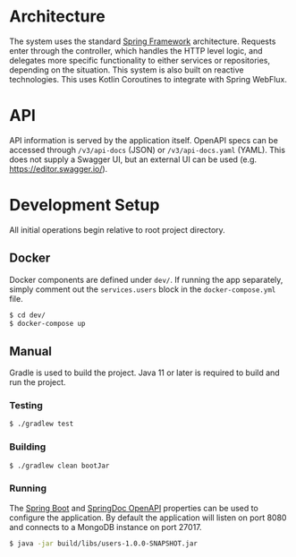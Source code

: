 # Architecture

The system uses the
standard [Spring Framework](https://docs.spring.io/spring-framework/docs/current/reference/html/web-reactive.html#spring-webflux)
architecture. Requests enter through the controller, which handles the HTTP level logic, and delegates more specific
functionality to either services or repositories, depending on the situation. This system is also built on reactive
technologies. This uses Kotlin Coroutines to integrate with Spring WebFlux.

# API

API information is served by the application itself. OpenAPI specs can be accessed through `/v3/api-docs` (JSON)
or `/v3/api-docs.yaml` (YAML). This does not supply a Swagger UI, but an external UI can be used
(e.g. https://editor.swagger.io/).

# Development Setup

All initial operations begin relative to root project directory.

## Docker

Docker components are defined under `dev/`. If running the app separately, simply comment out the `services.users` block
in the `docker-compose.yml` file.

```BASH
$ cd dev/
$ docker-compose up 
```

## Manual

Gradle is used to build the project. Java 11 or later is required to build and run the project.

### Testing

```BASH
$ ./gradlew test
```

### Building

```BASH
$ ./gradlew clean bootJar
```

### Running

The [Spring Boot](https://docs.spring.io/spring-boot/docs/current/reference/html/appendix-application-properties.html#common-application-properties)
and [SpringDoc OpenAPI](https://springdoc.org/#properties) properties can be used to configure the application. By
default the application will listen on port 8080 and connects to a MongoDB instance on port 27017.

```BASH
$ java -jar build/libs/users-1.0.0-SNAPSHOT.jar
```